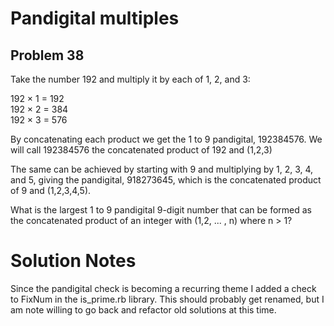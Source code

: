 # Pandigital multiples
## Problem 38

Take the number 192 and multiply it by each of 1, 2, and 3:

192 × 1 = 192<br/>
192 × 2 = 384<br/>
192 × 3 = 576<br/>

By concatenating each product we get the 1 to 9 pandigital, 192384576. We will
call 192384576 the concatenated product of 192 and (1,2,3)

The same can be achieved by starting with 9 and multiplying by 1, 2, 3, 4, and 
5, giving the pandigital, 918273645, which is the concatenated product of 9 and 
(1,2,3,4,5).

What is the largest 1 to 9 pandigital 9-digit number that can be formed as the 
concatenated product of an integer with (1,2, ... , n) where n > 1?

# Solution Notes
Since the pandigital check is becoming a recurring theme I added a check to 
FixNum in the is_prime.rb library.  This should probably get renamed, but
I am note willing to go back and refactor old solutions at this time. 